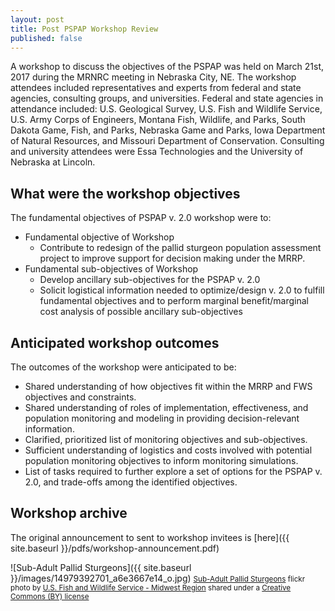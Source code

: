 ```yaml
---
layout: post
title: Post PSPAP Workshop Review
published: false
---
```



A workshop to discuss the objectives of the PSPAP was held on March 
21st, 2017 during the MRNRC meeting in Nebraska City, NE. The workshop 
attendees included representatives and experts from federal and state 
agencies, consulting groups, and universities. Federal and state 
agencies in attendance included: U.S. Geological Survey, U.S. Fish and 
Wildlife Service, U.S. Army Corps of Engineers, Montana Fish, Wildlife, 
and Parks, South Dakota Game, Fish, and Parks, Nebraska Game and Parks, 
Iowa Department of Natural Resources, and Missouri Department of 
Conservation. Consulting and university attendees were Essa Technologies 
and the University of Nebraska at Lincoln. 



## What were the workshop objectives

The fundamental objectives of PSPAP v. 2.0 workshop were to:

* Fundamental objective of Workshop
    * Contribute to redesign of the pallid sturgeon population assessment 
    project to improve support for decision making under the MRRP. 
* Fundamental sub-objectives of Workshop
    * Develop ancillary sub-objectives for the PSPAP v. 2.0
    * Solicit logistical information needed to optimize/design v. 2.0 to 
    fulfill fundamental objectives and to perform marginal benefit/marginal 
    cost analysis of possible ancillary sub-objectives 




## Anticipated workshop outcomes

The outcomes of the workshop were anticipated to be: 

* Shared understanding of how objectives fit within the MRRP and FWS 
objectives and constraints. 
* Shared understanding of roles of implementation, effectiveness, and 
population monitoring and modeling in providing decision-relevant 
information. 
* Clarified, prioritized list of monitoring objectives and 
sub-objectives. 
* Sufficient understanding of logistics and costs involved with 
potential population monitoring objectives to inform monitoring 
simulations. 
* List of tasks required to further explore a set of options for the 
PSPAP v. 2.0, and trade-offs among the identified objectives. 


## Workshop archive

The original announcement to sent to workshop invitees is [here]({{ 
site.baseurl }}/pdfs/workshop-announcement.pdf) 


![Sub-Adult Pallid Sturgeons]({{ site.baseurl }}/images/14979392701_a6e3667e14_o.jpg)
<small>
<a title="Sub-Adult Pallid Sturgeons" href="https://flickr.com/photos/usfwsmidwest/14979392701">Sub-Adult Pallid Sturgeons</a> flickr photo by <a href="https://flickr.com/people/usfwsmidwest">U.S. Fish and Wildlife Service - Midwest Region</a> shared under a <a href="https://creativecommons.org/licenses/by/2.0/">Creative Commons (BY) license</a> 
</small>



